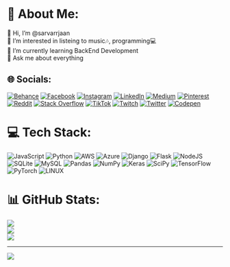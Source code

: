 # 💫 About Me:
👋 Hi, I’m @sarvarrjaan<br>👀 I’m interested in listeing to music🎶, programming💻<br>🌱 I’m currently learning BackEnd Development<br>💬 Ask me about everything


## 🌐 Socials:
[![Behance](https://img.shields.io/badge/Behance-1769ff?logo=behance&logoColor=white)](https://behance.net/sarvarrjaan) [![Facebook](https://img.shields.io/badge/Facebook-%231877F2.svg?logo=Facebook&logoColor=white)](https://facebook.com/sarvarrjaan) [![Instagram](https://img.shields.io/badge/Instagram-%23E4405F.svg?logo=Instagram&logoColor=white)](https://instagram.com/sarvarrjaan) [![LinkedIn](https://img.shields.io/badge/LinkedIn-%230077B5.svg?logo=linkedin&logoColor=white)](https://linkedin.com/in/sarvarrjaan) [![Medium](https://img.shields.io/badge/Medium-12100E?logo=medium&logoColor=white)](https://medium.com/@sarvarrjaan) [![Pinterest](https://img.shields.io/badge/Pinterest-%23E60023.svg?logo=Pinterest&logoColor=white)](https://pinterest.com/sarvarrjaan) [![Reddit](https://img.shields.io/badge/Reddit-%23FF4500.svg?logo=Reddit&logoColor=white)](https://reddit.com/user/sarvarrjaan) [![Stack Overflow](https://img.shields.io/badge/-Stackoverflow-FE7A16?logo=stack-overflow&logoColor=white)](https://stackoverflow.com/users/21719220) [![TikTok](https://img.shields.io/badge/TikTok-%23000000.svg?logo=TikTok&logoColor=white)](https://tiktok.com/@sarvartr7) [![Twitch](https://img.shields.io/badge/Twitch-%239146FF.svg?logo=Twitch&logoColor=white)](https://twitch.tv/sarvarrjaan) [![Twitter](https://img.shields.io/badge/Twitter-%231DA1F2.svg?logo=Twitter&logoColor=white)](https://twitter.com/sarvarrjaan) [![Codepen](https://img.shields.io/badge/Codepen-000000?style=for-the-badge&logo=codepen&logoColor=white)](https://codepen.io/sarvarrjaan) 

# 💻 Tech Stack:
![JavaScript](https://img.shields.io/badge/javascript-%23323330.svg?style=for-the-badge&logo=javascript&logoColor=%23F7DF1E) ![Python](https://img.shields.io/badge/python-3670A0?style=for-the-badge&logo=python&logoColor=ffdd54) ![AWS](https://img.shields.io/badge/AWS-%23FF9900.svg?style=for-the-badge&logo=amazon-aws&logoColor=white) ![Azure](https://img.shields.io/badge/azure-%230072C6.svg?style=for-the-badge&logo=azure-devops&logoColor=white) ![Django](https://img.shields.io/badge/django-%23092E20.svg?style=for-the-badge&logo=django&logoColor=white) ![Flask](https://img.shields.io/badge/flask-%23000.svg?style=for-the-badge&logo=flask&logoColor=white) ![NodeJS](https://img.shields.io/badge/node.js-6DA55F?style=for-the-badge&logo=node.js&logoColor=white) ![SQLite](https://img.shields.io/badge/sqlite-%2307405e.svg?style=for-the-badge&logo=sqlite&logoColor=white) ![MySQL](https://img.shields.io/badge/mysql-%2300f.svg?style=for-the-badge&logo=mysql&logoColor=white) ![Pandas](https://img.shields.io/badge/pandas-%23150458.svg?style=for-the-badge&logo=pandas&logoColor=white) ![NumPy](https://img.shields.io/badge/numpy-%23013243.svg?style=for-the-badge&logo=numpy&logoColor=white) ![Keras](https://img.shields.io/badge/Keras-%23D00000.svg?style=for-the-badge&logo=Keras&logoColor=white) ![SciPy](https://img.shields.io/badge/SciPy-%230C55A5.svg?style=for-the-badge&logo=scipy&logoColor=%white) ![TensorFlow](https://img.shields.io/badge/TensorFlow-%23FF6F00.svg?style=for-the-badge&logo=TensorFlow&logoColor=white) ![PyTorch](https://img.shields.io/badge/PyTorch-%23EE4C2C.svg?style=for-the-badge&logo=PyTorch&logoColor=white) ![LINUX](https://img.shields.io/badge/Linux-FCC624?style=for-the-badge&logo=linux&logoColor=black)
# 📊 GitHub Stats:
![](https://github-readme-stats.vercel.app/api?username=sarvarrjaan&theme=dark&hide_border=false&include_all_commits=true&count_private=true)<br/>
![](https://github-readme-streak-stats.herokuapp.com/?user=sarvarrjaan&theme=dark&hide_border=false)<br/>
![](https://github-readme-stats.vercel.app/api/top-langs/?username=sarvarrjaan&theme=dark&hide_border=false&include_all_commits=true&count_private=true&layout=compact)

---
[![](https://visitcount.itsvg.in/api?id=sarvarrjaan&icon=5&color=1)](https://visitcount.itsvg.in)

<!-- Proudly created with GPRM ( https://gprm.itsvg.in ) -->
